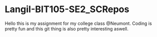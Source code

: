 # LangiI-BIT105-SE2_SCRepos
Hello this is my assignment for my college class @Neumont.  Coding is pretty fun and this git thing is also pretty interesting aswell.

